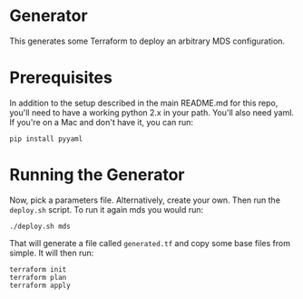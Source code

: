 # Generator

This generates some Terraform to deploy an arbitrary MDS configuration.

# Prerequisites
In addition to the setup described in the main README.md for this repo, you'll need to have a working python 2.x in your path.  You'll also need yaml.  If you're on a Mac and don't have it, you can run:

    pip install pyyaml

# Running the Generator
Now, pick a parameters file.  Alternatively, create your own.  Then run the `deploy.sh` script.  To run it again mds you would run:

    ./deploy.sh mds

That will generate a file called `generated.tf` and copy some base files from simple.  It will then run:

    terraform init
    terraform plan
    terraform apply
